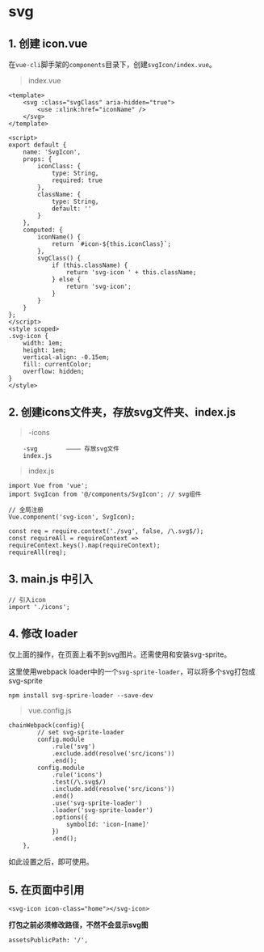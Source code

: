 # svg

## 1. 创建 icon.vue

在`vue-cli`脚手架的`components`目录下，创建`svgIcon/index.vue`。

> index.vue

```
<template>
    <svg :class="svgClass" aria-hidden="true">
        <use :xlink:href="iconName" />
    </svg>
</template>

<script>
export default {
    name: 'SvgIcon',
    props: {
        iconClass: {
            type: String,
            required: true
        },
        className: {
            type: String,
            default: ''
        }
    },
    computed: {
        iconName() {
            return `#icon-${this.iconClass}`;
        },
        svgClass() {
            if (this.className) {
                return 'svg-icon ' + this.className;
            } else {
                return 'svg-icon';
            }
        }
    }
};
</script>
<style scoped>
.svg-icon {
    width: 1em;
    height: 1em;
    vertical-align: -0.15em;
    fill: currentColor;
    overflow: hidden;
}
</style>
```

## 2. 创建icons文件夹，存放svg文件夹、index.js

> -icons

```
    -svg        ———— 存放svg文件
    index.js
```

> index.js

```
import Vue from 'vue';
import SvgIcon from '@/components/SvgIcon'; // svg组件

// 全局注册
Vue.component('svg-icon', SvgIcon);

const req = require.context('./svg', false, /\.svg$/);
const requireAll = requireContext => requireContext.keys().map(requireContext);
requireAll(req);
```

## 3. main.js 中引入

```
// 引入icon
import './icons';
```

## 4. 修改 loader

仅上面的操作，在页面上看不到svg图片。还需使用和安装svg-sprite。

这里使用webpack loader中的一个`svg-sprite-loader`，可以将多个svg打包成svg-sprite

`npm install svg-sprire-loader --save-dev`

> vue.config.js
```
chainWebpack(config){ 
        // set svg-sprite-loader
        config.module
            .rule('svg')
            .exclude.add(resolve('src/icons'))
            .end();
        config.module
            .rule('icons')
            .test(/\.svg$/)
            .include.add(resolve('src/icons'))
            .end()
            .use('svg-sprite-loader')
            .loader('svg-sprite-loader')
            .options({
                symbolId: 'icon-[name]'
            })
            .end();
    },
```

如此设置之后，即可使用。

## 5. 在页面中引用

`<svg-icon icon-class="home"></svg-icon>`

**打包之前必须修改路径，不然不会显示svg图**

`assetsPublicPath: '/',`